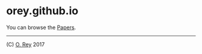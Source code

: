 # orey.github.io

You can browse the [Papers](https://orey.github.io/papers).

---

(C) [O. Rey](https://www.linkedin.com/in/reyolivier/) 2017